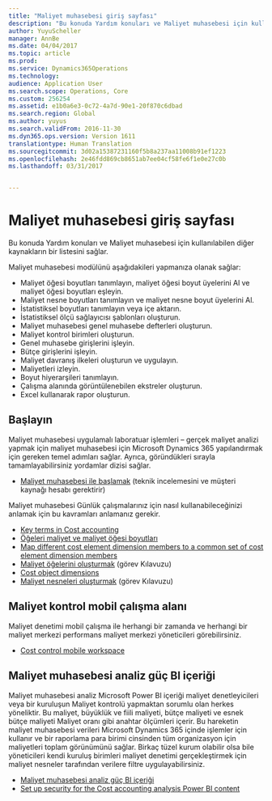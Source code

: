 ```yaml
---
title: "Maliyet muhasebesi giriş sayfası"
description: "Bu konuda Yardım konuları ve Maliyet muhasebesi için kullanılabilen diğer kaynakların bir listesini sağlar."
author: YuyuScheller
manager: AnnBe
ms.date: 04/04/2017
ms.topic: article
ms.prod: 
ms.service: Dynamics365Operations
ms.technology: 
audience: Application User
ms.search.scope: Operations, Core
ms.custom: 256254
ms.assetid: e1b0a6e3-0c72-4a7d-90e1-20f870c6dbad
ms.search.region: Global
ms.author: yuyus
ms.search.validFrom: 2016-11-30
ms.dyn365.ops.version: Version 1611
translationtype: Human Translation
ms.sourcegitcommit: 3d02a15387231160f5b8a237aa11008b91ef1223
ms.openlocfilehash: 2e46fdd869cb8651ab7ee04cf58fe6f1e0e27c0b
ms.lasthandoff: 03/31/2017


---
```


# <a name="cost-accounting-home-page"></a>Maliyet muhasebesi giriş sayfası

Bu konuda Yardım konuları ve Maliyet muhasebesi için kullanılabilen diğer kaynakların bir listesini sağlar.

Maliyet muhasebesi modülünü aşağıdakileri yapmanıza olanak sağlar:

-   Maliyet öğesi boyutları tanımlayın, maliyet öğesi boyut üyelerini Al ve maliyet öğesi boyutları eşleyin.
-   Maliyet nesne boyutları tanımlayın ve maliyet nesne boyut üyelerini Al.
-   İstatistiksel boyutları tanımlayın veya içe aktarın.
-   İstatistiksel ölçü sağlayıcısı şablonları oluşturun.
-   Maliyet muhasebesi genel muhasebe defterleri oluşturun.
-   Maliyet kontrol birimleri oluşturun.
-   Genel muhasebe girişlerini işleyin.
-   Bütçe girişlerini işleyin.
-   Maliyet davranış ilkeleri oluşturun ve uygulayın.
-   Maliyetleri izleyin.
-   Boyut hiyerarşileri tanımlayın.
-   Çalışma alanında görüntülenebilen ekstreler oluşturun.
-   Excel kullanarak rapor oluşturun.

## <a name="get-started"></a>Başlayın

Maliyet muhasebesi uygulamalı laboratuar işlemleri – gerçek maliyet analizi yapmak için maliyet muhasebesi için Microsoft Dynamics 365 yapılandırmak için gereken temel adımları sağlar. Ayrıca, göründükleri sırayla tamamlayabilirsiniz yordamlar dizisi sağlar.

-   [Maliyet muhasebesi ile başlamak](https://mbs.microsoft.com/customersource/northamerica/AX/learning/documentation/white-papers/msd365optgtstcostacc) (teknik incelemesini ve müşteri kaynağı hesabı gerektirir)

Maliyet muhasebesi Günlük çalışmalarınız için nasıl kullanabileceğinizi anlamak için bu kavramları anlamanız gerekir.

-   [Key terms in Cost accounting](terms-cost-accounting.md)
-   [Öğeleri maliyet ve maliyet öğesi boyutları](cost-elements.md)
-   [Map different cost element dimension members to a common set of cost element dimension members](map-cost-elements-dimension-members.md)
-   [Maliyet öğelerini oluşturmak](http://ax.help.dynamics.com/en/wiki/create-cost-elements/) (görev Kılavuzu)
-   [Cost object dimensions](cost-objects.md)
-   [Maliyet nesneleri oluşturmak](http://ax.help.dynamics.com/en/wiki/create-cost-objects/) (görev Kılavuzu)

## <a name="cost-control-mobile-workspace"></a>Maliyet kontrol mobil çalışma alanı
Maliyet denetimi mobil çalışma ile herhangi bir zamanda ve herhangi bir maliyet merkezi performans maliyet merkezi yöneticileri görebilirsiniz.

-   [Cost control mobile workspace](cost-controlling-mobile-workspace.md)

## <a name="cost-accounting-analysis-power-bi-content"></a>Maliyet muhasebesi analiz güç BI içeriği
Maliyet muhasebesi analiz Microsoft Power BI içeriği maliyet denetleyicileri veya bir kuruluşun Maliyet kontrolü yapmaktan sorumlu olan herkes yöneliktir. Bu maliyet, büyüklük ve fiili maliyeti, bütçe maliyeti ve esnek bütçe maliyeti Maliyet oranı gibi anahtar ölçümleri içerir. Bu hareketin maliyet muhasebesi verileri Microsoft Dynamics 365 içinde işlemler için kullanır ve bir raporlama para birimi cinsinden tüm organizasyon için maliyetleri toplam görünümünü sağlar. Birkaç tüzel kurum olabilir olsa bile yöneticileri kendi kuruluş birimleri maliyet denetimi gerçekleştirmek için maliyet nesneler tarafından verilere filtre uygulayabilirsiniz.

-   [Maliyet muhasebesi analiz güç BI içeriği](/dynamics365/operations/dev-itpro/analytics/cost-accounting-analysis-content-pack)
-   [Set up security for the Cost accounting analysis Power BI content](/dynamics365/operations/dev-itpro/analytics/setup-security-cost-accounting-content-pack)



